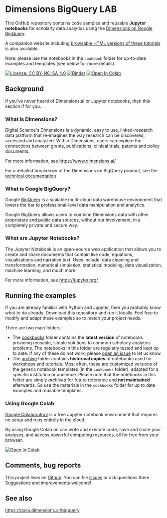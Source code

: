 # Dimensions BigQuery LAB

This GitHub repository contains code samples and reusable **Jupyter notebooks** for scholarly data analytics using the [Dimensions on Google BigQuery](https://www.dimensions.ai/products/bigquery/).

A companion website including [browsable HTML versions of these tutorials](https://digital-science.github.io/dimensions-gbq-lab/) is also available. 

Note: please use the notebooks in the `cookbook` folder for up-to-date examples and templates (see below for more details).

[![License: CC BY-NC-SA 4.0](https://img.shields.io/badge/License-CC%20BY--NC--SA%204.0-lightgrey.svg)](https://creativecommons.org/licenses/by-nc-sa/4.0/)
[![Binder](https://mybinder.org/badge_logo.svg)](https://mybinder.org/v2/gh/digital-science/dimensions-gbq-lab/master) [![Open In Colab](https://colab.research.google.com/assets/colab-badge.svg)](https://colab.research.google.com/github/digital-science/dimensions-gbq-lab/)

 
## Background

If you've never heard of Dimensions.ai or Jupyter notebooks, then this section if for you.

### What is Dimensions?

Digital Science's Dimensions is a dynamic, easy to use, linked-research data platform that re-imagines the way research can be discovered, accessed and analyzed.  Within Dimensions, users can explore the connections between grants, publications, clinical trials, patents and policy documents.

For more information, see https://www.dimensions.ai/ 

For a detailed breakdown of the Dimensions on BigQuery product, see the [technical documentation](https://docs.dimensions.ai/bigquery)


### What is Google BigQuery?

Google [BigQuery](https://cloud.google.com/bigquery/) is a scalable multi-cloud data warehouse environment that lowers the bar to professional-level data manipulation and analytics. 

Google BigQuery allows users to combine Dimensions data with other proprietary and public data sources, without our involvement, in a completely private and secure way. 


### What are Jupyter Notebooks?

The Jupyter Notebook is an open-source web application that allows you to create and share documents that contain live code, equations, visualizations and narrative text. Uses include: data cleaning and transformation, numerical simulation, statistical modeling, data visualization, machine learning, and much more.

For more information, see https://jupyter.org/



## Running the examples

If you are already familiar with Python and Jupyter, then you probably know what to do already. Download this repository and run it locally. Feel free to modify and adapt these examples so to match your project needs. 

There are two main folders:

* The [cookbooks](https://github.com/digital-science/dimensions-gbq-lab/tree/master/cookbooks) folder contains the **latest version** of notebooks providing reusable, simple solutions to common scholarly analytics problems. The notebooks in this folder are regularly tested and kept up to date. If any of these do not work, please [open an issue](https://github.com/digital-science/dimensions-gbq-lab/issues/new) to let us know. 
* The [archive](https://github.com/digital-science/dimensions-gbq-lab/tree/master/archive) folder contains **historical copies** of notebooks used for workshops and tutorials. Most often, these are customized versions of the generic notebook templates (in the `cookbooks` folder), adapted for a specific institution or audience. Please note that the notebooks in this folder are simply *archived* for future reference and **not maintained** afterwards. So use the materials in the `cookbooks` folder for up to date examples and reusable templates.


### Using Google Colab

[Google Colaboratory](https://colab.research.google.com) is a free Jupyter notebook environment that requires no setup and runs entirely in the cloud.

By using Google Colab on can write and execute code, save and share your analyses, and access powerful computing resources, all for free from your browser.

[![Open In Colab](https://colab.research.google.com/assets/colab-badge.svg)](https://colab.research.google.com/github/digital-science/dimensions-gbq-lab/)


## Comments, bug reports

This project lives on [Github](https://github.com/digital-science/dimensions-gbq-lab). You can file [issues]([issues](https://github.com/digital-science/dimensions-gbq-lab/issues/new)) or ask questions there. Suggestions and improvements welcome!


## See also

https://docs.dimensions.ai/bigquery